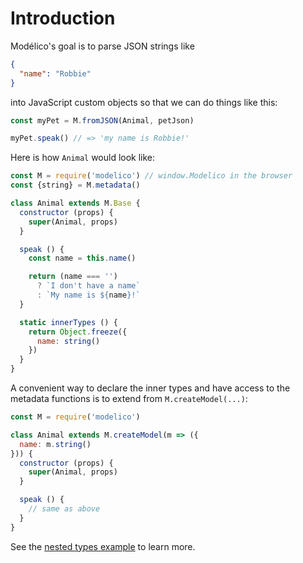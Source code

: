 # Introduction

Modélico's goal is to parse JSON strings like

```JSON
{
  "name": "Robbie"
}
```

into JavaScript custom objects so that we can do things like this:

```js
const myPet = M.fromJSON(Animal, petJson)

myPet.speak() // => 'my name is Robbie!'
```

Here is how `Animal` would look like:

```js
const M = require('modelico') // window.Modelico in the browser
const {string} = M.metadata()

class Animal extends M.Base {
  constructor (props) {
    super(Animal, props)
  }

  speak () {
    const name = this.name()

    return (name === '')
      ? `I don't have a name`
      : `My name is ${name}!`
  }

  static innerTypes () {
    return Object.freeze({
      name: string()
    })
  }
}
```

A convenient way to declare the inner types and have access to the metadata
functions is to extend from `M.createModel(...)`:

```js
const M = require('modelico')

class Animal extends M.createModel(m => ({
  name: m.string()
})) {
  constructor (props) {
    super(Animal, props)
  }

  speak () {
    // same as above
  }
}
```

See the [nested types example](/docs/introduction/nested_types_example.md) to learn more.
